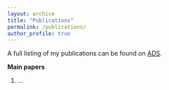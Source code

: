 ```yaml
---
layout: archive
title: "Publications"
permalink: /publications/
author_profile: true
---
```


A full listing of my publications can be found on [ADS](https://ui.adsabs.harvard.edu/public-libraries/820_5p-9QvC1kFB9L27RNg).

<b>Main papers</b>
<ol>
 <li> ... </li>
</ol>

